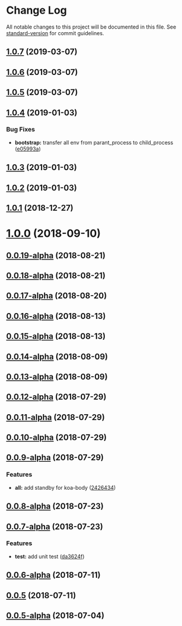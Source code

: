 # Change Log

All notable changes to this project will be documented in this file. See [standard-version](https://github.com/conventional-changelog/standard-version) for commit guidelines.

<a name="1.0.7"></a>
## [1.0.7](https://github.com/TencentCloud/scf-node-debug/compare/v1.0.6...v1.0.7) (2019-03-07)



<a name="1.0.6"></a>
## [1.0.6](https://github.com/TencentCloud/scf-node-debug/compare/v1.0.5...v1.0.6) (2019-03-07)



<a name="1.0.5"></a>
## [1.0.5](https://github.com/TencentCloud/scf-node-debug/compare/v1.0.4...v1.0.5) (2019-03-07)



<a name="1.0.4"></a>
## [1.0.4](https://github.com/TencentCloud/scf-node-debug/compare/v1.0.3...v1.0.4) (2019-01-03)


### Bug Fixes

* **bootstrap:** transfer all env from parant_process to child_process ([e05993a](https://github.com/TencentCloud/scf-node-debug/commit/e05993a))



<a name="1.0.3"></a>
## [1.0.3](https://github.com/TencentCloud/scf-node-debug/compare/v1.0.2...v1.0.3) (2019-01-03)



<a name="1.0.2"></a>
## [1.0.2](https://github.com/TencentCloud/scf-node-debug/compare/v1.0.1...v1.0.2) (2019-01-03)



<a name="1.0.1"></a>
## [1.0.1](https://github.com/TencentCloud/scf-node-debug/compare/v1.0.0...v1.0.1) (2018-12-27)



<a name="1.0.0"></a>
# [1.0.0](https://github.com/TencentCloud/scf-node-debug/compare/v0.0.19-alpha...v1.0.0) (2018-09-10)



<a name="0.0.19-alpha"></a>
## [0.0.19-alpha](https://github.com/TencentCloud/scf-node-debug/compare/v0.0.18-alpha...v0.0.19-alpha) (2018-08-21)



<a name="0.0.18-alpha"></a>
## [0.0.18-alpha](https://github.com/TencentCloud/scf-node-debug/compare/v0.0.17-alpha...v0.0.18-alpha) (2018-08-21)



<a name="0.0.17-alpha"></a>
## [0.0.17-alpha](https://github.com/TencentCloud/scf-node-debug/compare/v0.0.16-alpha...v0.0.17-alpha) (2018-08-20)



<a name="0.0.16-alpha"></a>
## [0.0.16-alpha](https://github.com/TencentCloud/scf-node-debug/compare/v0.0.15-alpha...v0.0.16-alpha) (2018-08-13)



<a name="0.0.15-alpha"></a>
## [0.0.15-alpha](https://github.com/TencentCloud/scf-node-debug/compare/v0.0.14-alpha...v0.0.15-alpha) (2018-08-13)



<a name="0.0.14-alpha"></a>
## [0.0.14-alpha](https://github.com/TencentCloud/scf-node-debug/compare/v0.0.13-alpha...v0.0.14-alpha) (2018-08-09)



<a name="0.0.13-alpha"></a>
## [0.0.13-alpha](https://github.com/TencentCloud/scf-node-debug/compare/v0.0.12-alpha...v0.0.13-alpha) (2018-08-09)



<a name="0.0.12-alpha"></a>
## [0.0.12-alpha](https://github.com/TencentCloud/scf-node-debug/compare/v0.0.11-alpha...v0.0.12-alpha) (2018-07-29)



<a name="0.0.11-alpha"></a>
## [0.0.11-alpha](https://github.com/TencentCloud/scf-node-debug/compare/v0.0.10-alpha...v0.0.11-alpha) (2018-07-29)



<a name="0.0.10-alpha"></a>
## [0.0.10-alpha](https://github.com/TencentCloud/scf-node-debug/compare/v0.0.9-alpha...v0.0.10-alpha) (2018-07-29)



<a name="0.0.9-alpha"></a>
## [0.0.9-alpha](https://github.com/TencentCloud/scf-node-debug/compare/v0.0.8-alpha...v0.0.9-alpha) (2018-07-29)


### Features

* **all:** add standby for koa-body ([2426434](https://github.com/TencentCloud/scf-node-debug/commit/2426434))



<a name="0.0.8-alpha"></a>
## [0.0.8-alpha](https://github.com/TencentCloud/scf-node-debug/compare/v0.0.7-alpha...v0.0.8-alpha) (2018-07-23)



<a name="0.0.7-alpha"></a>
## [0.0.7-alpha](https://github.com/TencentCloud/scf-node-debug/compare/v0.0.6-alpha...v0.0.7-alpha) (2018-07-23)


### Features

* **test:** add unit test ([da3624f](https://github.com/TencentCloud/scf-node-debug/commit/da3624f))



<a name="0.0.6-alpha"></a>
## [0.0.6-alpha](https://github.com/TencentCloud/scf-node-debug/compare/v0.0.5...v0.0.6-alpha) (2018-07-11)



<a name="0.0.5"></a>
## [0.0.5](https://github.com/TencentCloud/scf-node-debug/compare/v0.0.5-alpha...v0.0.5) (2018-07-11)



<a name="0.0.5-alpha"></a>
## [0.0.5-alpha](https://github.com/TencentCloud/scf-node-debug/compare/v0.0.4-alpha...v0.0.5-alpha) (2018-07-04)

